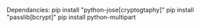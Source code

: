 Dependancies: 
pip install "python-jose[cryptogtaphy]"
pip install "passlib[bcrypt]"
pip install python-multipart